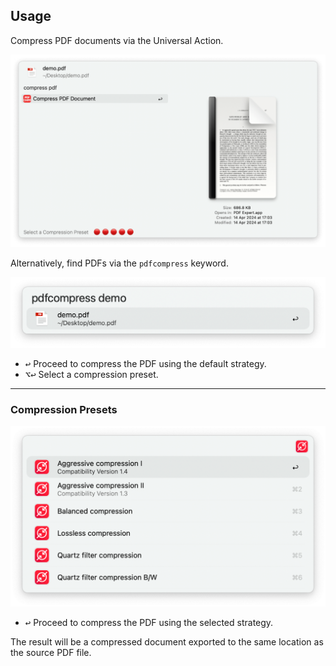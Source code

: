 ## Usage

Compress PDF documents via the Universal Action.

![Universal action to compress PDFs](images/ua.png)

Alternatively, find PDFs via the `pdfcompress` keyword.

![File Filter searching for PDFs](images/ff.png)

* <kbd>↩</kbd> Proceed to compress the PDF using the default strategy.
* <kbd>⌥</kbd><kbd>↩</kbd> Select a compression preset.

---

### Compression Presets

![Listing compression presets](images/compression.png)

* <kbd>↩</kbd> Proceed to compress the PDF using the selected strategy.

The result will be a compressed document exported to the same location as the source PDF file.
